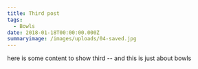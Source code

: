 ```yaml
---
title: Third post
tags:
  - Bowls
date: 2018-01-18T00:00:00.000Z
summaryimage: /images/uploads/04-saved.jpg
---
```

here is some content to show third -- and this is just about bowls
